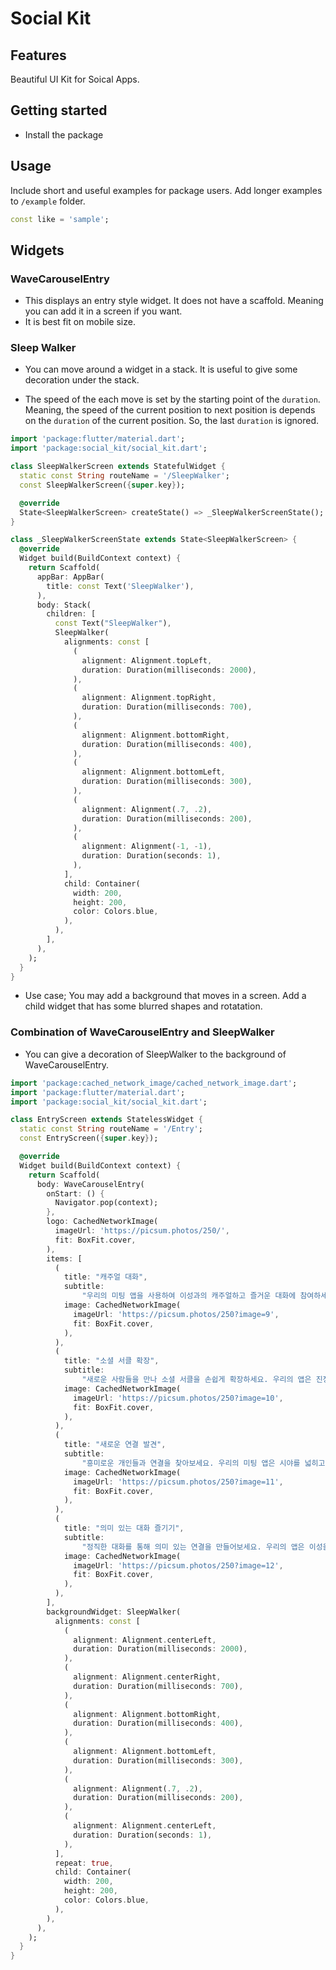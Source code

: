 # Social Kit


## Features

Beautiful UI Kit for Soical Apps.

## Getting started


- Install the package


## Usage

Include short and useful examples for package users. Add longer examples
to `/example` folder.

```dart
const like = 'sample';
```




## Widgets

### WaveCarouselEntry

- This displays an entry style widget. It does not have a scaffold. Meaning you can add it in a screen if you want.
- It is best fit on mobile size.

### Sleep Walker

- You can move around a widget in a stack. It is useful to give some decoration under the stack.

- The speed of the each move is set by the starting point of the `duration`. Meaning, the speed of the current position to next position is depends on the `duration` of the current position. So, the last `duration` is ignored.





```dart
import 'package:flutter/material.dart';
import 'package:social_kit/social_kit.dart';

class SleepWalkerScreen extends StatefulWidget {
  static const String routeName = '/SleepWalker';
  const SleepWalkerScreen({super.key});

  @override
  State<SleepWalkerScreen> createState() => _SleepWalkerScreenState();
}

class _SleepWalkerScreenState extends State<SleepWalkerScreen> {
  @override
  Widget build(BuildContext context) {
    return Scaffold(
      appBar: AppBar(
        title: const Text('SleepWalker'),
      ),
      body: Stack(
        children: [
          const Text("SleepWalker"),
          SleepWalker(
            alignments: const [
              (
                alignment: Alignment.topLeft,
                duration: Duration(milliseconds: 2000),
              ),
              (
                alignment: Alignment.topRight,
                duration: Duration(milliseconds: 700),
              ),
              (
                alignment: Alignment.bottomRight,
                duration: Duration(milliseconds: 400),
              ),
              (
                alignment: Alignment.bottomLeft,
                duration: Duration(milliseconds: 300),
              ),
              (
                alignment: Alignment(.7, .2),
                duration: Duration(milliseconds: 200),
              ),
              (
                alignment: Alignment(-1, -1),
                duration: Duration(seconds: 1),
              ),
            ],
            child: Container(
              width: 200,
              height: 200,
              color: Colors.blue,
            ),
          ),
        ],
      ),
    );
  }
}
```

- Use case; You may add a background that moves in a screen. Add a child widget that has some blurred shapes and rotatation.




### Combination of WaveCarouselEntry and SleepWalker

- You can give a decoration of SleepWalker to the background of WaveCarouselEntry.

```dart
import 'package:cached_network_image/cached_network_image.dart';
import 'package:flutter/material.dart';
import 'package:social_kit/social_kit.dart';

class EntryScreen extends StatelessWidget {
  static const String routeName = '/Entry';
  const EntryScreen({super.key});

  @override
  Widget build(BuildContext context) {
    return Scaffold(
      body: WaveCarouselEntry(
        onStart: () {
          Navigator.pop(context);
        },
        logo: CachedNetworkImage(
          imageUrl: 'https://picsum.photos/250/',
          fit: BoxFit.cover,
        ),
        items: [
          (
            title: "캐주얼 대화",
            subtitle:
                "우리의 미팅 앱을 사용하여 이성과의 캐주얼하고 즐거운 대화에 참여하세요. 손쉽게 연결하고 채팅하세요.",
            image: CachedNetworkImage(
              imageUrl: 'https://picsum.photos/250?image=9',
              fit: BoxFit.cover,
            ),
          ),
          (
            title: "소셜 서클 확장",
            subtitle:
                "새로운 사람들을 만나 소셜 서클을 손쉽게 확장하세요. 우리의 앱은 진정한 연결과 친근한 상호작용을 위해 디자인되었습니다.",
            image: CachedNetworkImage(
              imageUrl: 'https://picsum.photos/250?image=10',
              fit: BoxFit.cover,
            ),
          ),
          (
            title: "새로운 연결 발견",
            subtitle:
                "흥미로운 개인들과 연결을 찾아보세요. 우리의 미팅 앱은 시야를 넓히고 다양한 사람들을 만나기 쉽게 만들어줍니다.",
            image: CachedNetworkImage(
              imageUrl: 'https://picsum.photos/250?image=11',
              fit: BoxFit.cover,
            ),
          ),
          (
            title: "의미 있는 대화 즐기기",
            subtitle:
                "정직한 대화를 통해 의미 있는 연결을 만들어보세요. 우리의 앱은 이성을 만날 수 있는 친근하고 환영받는 환경을 조성합니다.",
            image: CachedNetworkImage(
              imageUrl: 'https://picsum.photos/250?image=12',
              fit: BoxFit.cover,
            ),
          ),
        ],
        backgroundWidget: SleepWalker(
          alignments: const [
            (
              alignment: Alignment.centerLeft,
              duration: Duration(milliseconds: 2000),
            ),
            (
              alignment: Alignment.centerRight,
              duration: Duration(milliseconds: 700),
            ),
            (
              alignment: Alignment.bottomRight,
              duration: Duration(milliseconds: 400),
            ),
            (
              alignment: Alignment.bottomLeft,
              duration: Duration(milliseconds: 300),
            ),
            (
              alignment: Alignment(.7, .2),
              duration: Duration(milliseconds: 200),
            ),
            (
              alignment: Alignment.centerLeft,
              duration: Duration(seconds: 1),
            ),
          ],
          repeat: true,
          child: Container(
            width: 200,
            height: 200,
            color: Colors.blue,
          ),
        ),
      ),
    );
  }
}
```